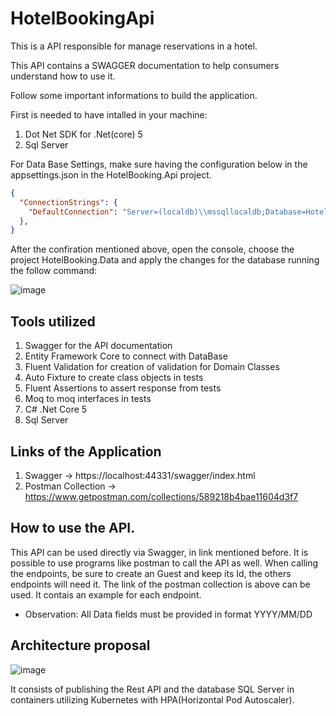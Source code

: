 # HotelBookingApi
This is a API responsible for manage reservations in a hotel.

This API contains a SWAGGER documentation to help consumers understand how to use it.

Follow some important informations to build the application.

First is needed to have intalled in your machine:
1. Dot Net SDK for .Net(core) 5
2. Sql Server 

For Data Base Settings, make sure having the configuration below in the appsettings.json in the HotelBooking.Api project.

```json
{
  "ConnectionStrings": {
    "DefaultConnection": "Server=(localdb)\\mssqllocaldb;Database=HotelBookingDB;Trusted_Connection=True;MultipleActiveResultSets=true"
  },
}
```
After the confiration mentioned above, open the console, choose the project HotelBooking.Data and apply the changes for the database running the follow command:

![image](https://user-images.githubusercontent.com/16781964/127750238-402eaf5b-ecaa-485f-91ae-d22a3c52cd63.png)

## Tools utilized
1. Swagger for the API documentation
2. Entity Framework Core to connect with DataBase
3. Fluent Validation for creation of validation for Domain Classes
4. Auto Fixture to create class objects in tests
5. Fluent Assertions to assert response from tests
6. Moq to moq interfaces in tests
7. C# .Net Core 5
8. Sql Server

## Links of the Application
1. Swagger -> https://localhost:44331/swagger/index.html
2. Postman Collection -> https://www.getpostman.com/collections/589218b4bae11604d3f7

## How to use the API.
This API can be used directly via Swagger, in link mentioned before.
It is possible to use programs like postman to call the API as well.
When calling the endpoints, be sure to create an Guest and keep its Id, the others endpoints will need it.
The link of the postman collection is above can be used. It contais an example for each endpoint.

* Observation: All Data fields must be provided in format YYYY/MM/DD

## Architecture proposal
![image](https://user-images.githubusercontent.com/16781964/127753971-801e54fe-696d-43e7-9471-bb0e6990f07e.png)

It consists of publishing the Rest API and the database SQL Server in containers utilizing Kubernetes with HPA(Horizontal Pod Autoscaler).

